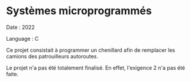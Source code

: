 # Systèmes microprogrammés

Date : 2022

Language : C

Ce projet consistait à programmer un chenillard afin de remplacer les camions des patrouilleurs autoroutes.

Le projet n'a pas été totalement finalisé. En effet, l'exigence 2 n'a pas été faite.